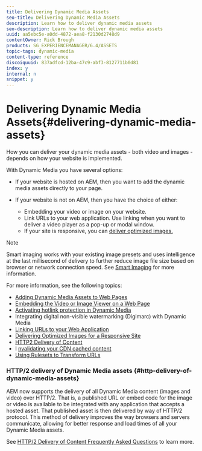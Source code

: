 ```yaml
---
title: Delivering Dynamic Media Assets
seo-title: Delivering Dynamic Media Assets
description: Learn how to deliver dynamic media assets
seo-description: Learn how to deliver dynamic media assets
uuid: aa5ebc5e-a0dd-4872-aea8-f2130d2748d9
contentOwner: Rick Brough
products: SG_EXPERIENCEMANAGER/6.4/ASSETS
topic-tags: dynamic-media
content-type: reference
discoiquuid: 837adfcd-12ba-47c9-abf3-8127711b0d81
index: y
internal: n
snippet: y
---
```


# Delivering Dynamic Media Assets{#delivering-dynamic-media-assets}

How you can deliver your dynamic media assets - both video and images - depends on how your website is implemented.

With Dynamic Media you have several options:

* If your website is hosted on AEM, then you want to add the dynamic media assets directly to your page. 
* If your website is not on AEM, then you have the choice of either:

    * Embedding your video or image on your website.
    * Link URLs to your web application. Use linking when you want to deliver a video player as a pop-up or modal window.
    * If your site is responsive, you can [deliver optimized images.](../../assets/using/responsive-site.md)

>[!NOTE]
>
>Smart imaging works with your existing image presets and uses intelligence at the last millisecond of delivery to further reduce image file size based on browser or network connection speed. See [Smart Imaging](../../assets/using/imaging-faq.md) for more information.

For more information, see the following topics:

* [Adding Dynamic Media Assets to Web Pages](../../assets/using/adding-dynamic-media-assets-to-pages.md)
* [Embedding the Video or Image Viewer on a Web Page](../../assets/using/embed-code.md)
* [Activating hotlink protection in Dynamic Media](https://helpx.adobe.com/experience-manager/6-4/assets/using/hotlink-protection.html)
* Integrating digital non-visible watermarking (Digimarc) with Dynamic Media  
* [Linking URLs to your Web Application](../../assets/using/linking-urls-to-yourwebapplication.md)
* [Delivering Optimized Images for a Responsive Site](../../assets/using/responsive-site.md)
* [HTTP2 Delivery of Content](../../assets/using/http2.md)
* I [nvalidating your CDN cached content](../../assets/using/invalidate-cdn-cached-content.md)
* [Using Rulesets to Transform URLs](../../assets/using/using-rulesets-to-transform-urls.md)

### HTTP/2 delivery of Dynamic Media assets {#http-delivery-of-dynamic-media-assets}

AEM now supports the delivery of all Dynamic Media content (images and video) over HTTP/2. That is, a published URL or embed code for the image or video is available to be integrated with any application that accepts a hosted asset. That published asset is then delivered by way of HTTP/2 protocol. This method of delivery improves the way browsers and servers communicate, allowing for better response and load times of all your Dynamic Media assets.

See [HTTP/2 Delivery of Content Frequently Asked Questions](../../sites/administering/using/scene7-http2faq.md) to learn more.
